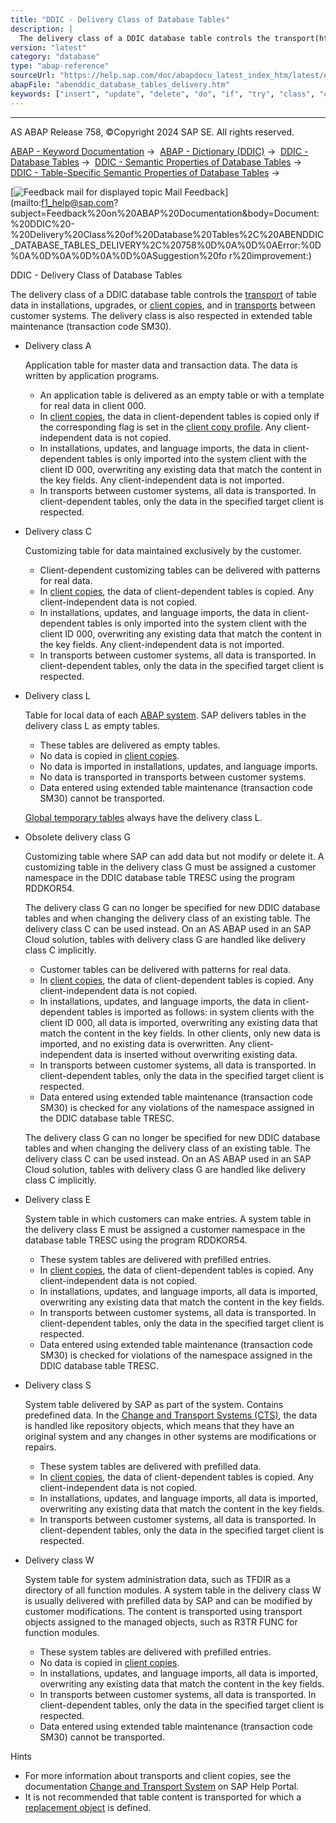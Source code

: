 ```yaml
---
title: "DDIC - Delivery Class of Database Tables"
description: |
  The delivery class of a DDIC database table controls the transport(https://help.sap.com/docs/ABAP_PLATFORM_NEW/4a368c163b08418890a406d413933ba7/48c4300fca5d581ce10000000a42189c) of table data in installations, upgrades, or client copies(https://help.sap.com/docs/ABAP_PLATFORM_NEW/4a368c163b08418
version: "latest"
category: "database"
type: "abap-reference"
sourceUrl: "https://help.sap.com/doc/abapdocu_latest_index_htm/latest/en-US/abenddic_database_tables_delivery.htm"
abapFile: "abenddic_database_tables_delivery.htm"
keywords: ["insert", "update", "delete", "do", "if", "try", "class", "data", "abenddic", "database", "tables", "delivery"]
---
```


* * *

AS ABAP Release 758, ©Copyright 2024 SAP SE. All rights reserved.

[ABAP - Keyword Documentation](https://help.sap.com/doc/abapdocu_latest_index_htm/latest/en-US/abenabap.htm) →  [ABAP - Dictionary (DDIC)](https://help.sap.com/doc/abapdocu_latest_index_htm/latest/en-US/abenabap_dictionary.htm) →  [DDIC - Database Tables](https://help.sap.com/doc/abapdocu_latest_index_htm/latest/en-US/abenddic_database_tables.htm) →  [DDIC - Semantic Properties of Database Tables](https://help.sap.com/doc/abapdocu_latest_index_htm/latest/en-US/abenddic_database_tables_sema.htm) →  [DDIC - Table-Specific Semantic Properties of Database Tables](https://help.sap.com/doc/abapdocu_latest_index_htm/latest/en-US/abenddic_database_tables_semasspec.htm) → 

 [![](Mail.gif?object=Mail.gif "Feedback mail for displayed topic") Mail Feedback](mailto:f1_help@sap.com?subject=Feedback%20on%20ABAP%20Documentation&body=Document:%20DDIC%20-%20Delivery%20Class%20of%20Database%20Tables%2C%20ABENDDIC_DATABASE_TABLES_DELIVERY%2C%20758%0D%0A%0D%0AError:%0D%0A%0D%0A%0D%0A%0D%0ASuggestion%20fo
r%20improvement:)

DDIC - Delivery Class of Database Tables

The delivery class of a DDIC database table controls the [transport](https://help.sap.com/docs/ABAP_PLATFORM_NEW/4a368c163b08418890a406d413933ba7/48c4300fca5d581ce10000000a42189c) of table data in installations, upgrades, or [client copies](https://help.sap.com/docs/ABAP_PLATFORM_NEW/4a368c163b08418890a406d413933ba7/4d8062ec095114afe10000000a42189c), and in [transports](https://help.sap.com/docs/ABAP_PLATFORM_NEW/4a368c163b08418890a406d413933ba7/48c4300fca5d581ce10000000a42189c) between customer systems. The delivery class is also respected in extended table maintenance (transaction code SM30).

-   Delivery class A
    
    Application table for master data and transaction data. The data is written by application programs.
    
    -   An application table is delivered as an empty table or with a template for real data in client 000.
    -   In [client copies](https://help.sap.com/docs/ABAP_PLATFORM_NEW/4a368c163b08418890a406d413933ba7/4d8062ec095114afe10000000a42189c), the data in client-dependent tables is copied only if the corresponding flag is set in the [client copy profile](https://help.sap.com/docs/ABAP_PLATFORM_NEW/4a368c163b08418890a406d413933ba7/4d8062ec095114afe10000000a42189c). Any client-independent data is not copied.
    -   In installations, updates, and language imports, the data in client-dependent tables is only imported into the system client with the client ID 000, overwriting any existing data that match the content in the key fields. Any client-independent data is not imported.
    -   In transports between customer systems, all data is transported. In client-dependent tables, only the data in the specified target client is respected.
-   Delivery class C
    
    Customizing table for data maintained exclusively by the customer.
    
    -   Client-dependent customizing tables can be delivered with patterns for real data.
    -   In [client copies](https://help.sap.com/docs/ABAP_PLATFORM_NEW/4a368c163b08418890a406d413933ba7/4d8062ec095114afe10000000a42189c), the data of client-dependent tables is copied. Any client-independent data is not copied.
    -   In installations, updates, and language imports, the data in client-dependent tables is only imported into the system client with the client ID 000, overwriting any existing data that match the content in the key fields. Any client-independent data is not imported.
    -   In transports between customer systems, all data is transported. In client-dependent tables, only the data in the specified target client is respected.
-   Delivery class L
    
    Table for local data of each [ABAP system](https://help.sap.com/doc/abapdocu_latest_index_htm/latest/en-US/abenabap_system_glosry.htm "Glossary Entry"). SAP delivers tables in the delivery class L as empty tables.
    
    -   These tables are delivered as empty tables.
    -   No data is copied in [client copies](https://help.sap.com/docs/ABAP_PLATFORM_NEW/4a368c163b08418890a406d413933ba7/4d8062ec095114afe10000000a42189c).
    -   No data is imported in installations, updates, and language imports.
    -   No data is transported in transports between customer systems.
    -   Data entered using extended table maintenance (transaction code SM30) cannot be transported.
    
    [Global temporary tables](https://help.sap.com/doc/abapdocu_latest_index_htm/latest/en-US/abenglobal_temporary_table_glosry.htm "Glossary Entry") always have the delivery class L.
    
-   Obsolete delivery class G
    
    Customizing table where SAP can add data but not modify or delete it. A customizing table in the delivery class G must be assigned a customer namespace in the DDIC database table TRESC using the program RDDKOR54.
    
    The delivery class G can no longer be specified for new DDIC database tables and when changing the delivery class of an existing table. The delivery class C can be used instead. On an AS ABAP used in an SAP Cloud solution, tables with delivery class G are handled like delivery class C implicitly.
    
    -   Customer tables can be delivered with patterns for real data.
    -   In [client copies](https://help.sap.com/docs/ABAP_PLATFORM_NEW/4a368c163b08418890a406d413933ba7/4d8062ec095114afe10000000a42189c), the data of client-dependent tables is copied. Any client-independent data is not copied.
    -   In installations, updates, and language imports, the data in client-dependent tables is imported as follows: in system clients with the client ID 000, all data is imported, overwriting any existing data that match the content in the key fields. In other clients, only new data is imported, and no existing data is overwritten. Any client-independent data is inserted without overwriting existing data.
    -   In transports between customer systems, all data is transported. In client-dependent tables, only the data in the specified target client is respected.
    -   Data entered using extended table maintenance (transaction code SM30) is checked for any violations of the namespace assigned in the DDIC database table TRESC.
    
    The delivery class G can no longer be specified for new DDIC database tables and when changing the delivery class of an existing table. The delivery class C can be used instead. On an AS ABAP used in an SAP Cloud solution, tables with delivery class G are handled like delivery class C implicitly.
    
-   Delivery class E
    
    System table in which customers can make entries. A system table in the delivery class E must be assigned a customer namespace in the database table TRESC using the program RDDKOR54.
    
    -   These system tables are delivered with prefilled entries.
    -   In [client copies](https://help.sap.com/docs/ABAP_PLATFORM_NEW/4a368c163b08418890a406d413933ba7/4d8062ec095114afe10000000a42189c), the data of client-dependent tables is copied. Any client-independent data is not copied.
    -   In installations, updates, and language imports, all data is imported, overwriting any existing data that match the content in the key fields.
    -   In transports between customer systems, all data is transported. In client-dependent tables, only the data in the specified target client is respected.
    -   Data entered using extended table maintenance (transaction code SM30) is checked for violations of the namespace assigned in the DDIC database table TRESC.
-   Delivery class S
    
    System table delivered by SAP as part of the system. Contains predefined data. In the [Change and Transport Systems (CTS)](https://help.sap.com/doc/abapdocu_latest_index_htm/latest/en-US/abencts_glosry.htm "Glossary Entry"), the data is handled like repository objects, which means that they have an original system and any changes in other systems are modifications or repairs.
    
    -   These system tables are delivered with prefilled data.
    -   In [client copies](https://help.sap.com/docs/ABAP_PLATFORM_NEW/4a368c163b08418890a406d413933ba7/4d8062ec095114afe10000000a42189c), the data of client-dependent tables is copied. Any client-independent data is not copied.
    -   In installations, updates, and language imports, all data is imported, overwriting any existing data that match the content in the key fields.
    -   In transports between customer systems, all data is transported. In client-dependent tables, only the data in the specified target client is respected.
-   Delivery class W
    
    System table for system administration data, such as TFDIR as a directory of all function modules. A system table in the delivery class W is usually delivered with prefilled data by SAP and can be modified by customer modifications. The content is transported using transport objects assigned to the managed objects, such as R3TR FUNC for function modules.
    
    -   These system tables are delivered with prefilled entries.
    -   No data is copied in [client copies](https://help.sap.com/docs/ABAP_PLATFORM_NEW/4a368c163b08418890a406d413933ba7/4d8062ec095114afe10000000a42189c).
    -   In installations, updates, and language imports, all data is imported, overwriting any existing data that match the content in the key fields.
    -   In transports between customer systems, all data is transported. In client-dependent tables, only the data in the specified target client is respected.
    -   Data entered using extended table maintenance (transaction code SM30) cannot be transported.

Hints

-   For more information about transports and client copies, see the documentation [Change and Transport System](https://help.sap.com/docs/ABAP_PLATFORM_NEW/4a368c163b08418890a406d413933ba7/48c4300fca5d581ce10000000a42189c) on SAP Help Portal.
-   It is not recommended that table content is transported for which a [replacement object](https://help.sap.com/doc/abapdocu_latest_index_htm/latest/en-US/abenddic_replacement_objects.htm) is defined.